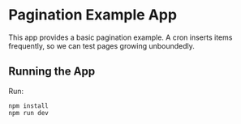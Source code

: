# Pagination Example App

This app provides a basic pagination example. A cron inserts items frequently,
so we can test pages growing unboundedly.

## Running the App

Run:

```
npm install
npm run dev
```
